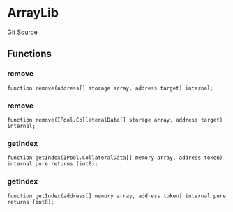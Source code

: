 # ArrayLib

[Git Source](https://dapp-devs.com/ssh://git@git.2222/lumos-labs/xassets/contracts/synths-contracts/blob/0d1cfa460704a82d2d714c759b70770bca8b942b/src/misc/lib/ArrayLib.sol)

## Functions

### remove

```solidity
function remove(address[] storage array, address target) internal;
```

### remove

```solidity
function remove(IPool.CollateralData[] storage array, address target) internal;
```

### getIndex

```solidity
function getIndex(IPool.CollateralData[] memory array, address token) internal pure returns (int8);
```

### getIndex

```solidity
function getIndex(address[] memory array, address token) internal pure returns (int8);
```
